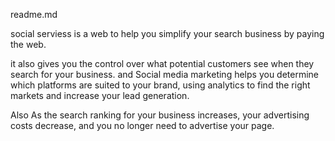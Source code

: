 readme.md

social serviess is a web to help you simplify your search business by paying the web.

it also  gives you the control over what potential customers see when they search for your business.
and Social media marketing helps you determine which platforms are suited to your brand, using analytics to find the right markets and increase your lead generation.

Also As the search ranking for your business increases, your advertising costs decrease, and you no longer need to advertise your page. 

